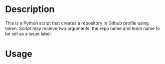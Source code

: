 # Description

This is a Python script that creates a repository in Github profile using token. Script may recieve two arguments: the repo name and team name to be set as a issue label.

# Usage


